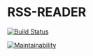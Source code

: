 # RSS-READER

[![Build Status](https://travis-ci.org/Rende11/project-lvl3-s234.svg?branch=master)](https://travis-ci.org/Rende11/project-lvl3-s234)

[![Maintainability](https://api.codeclimate.com/v1/badges/6c399a2bdf166d9c0f80/maintainability)](https://codeclimate.com/github/Rende11/project-lvl3-s234/maintainability)